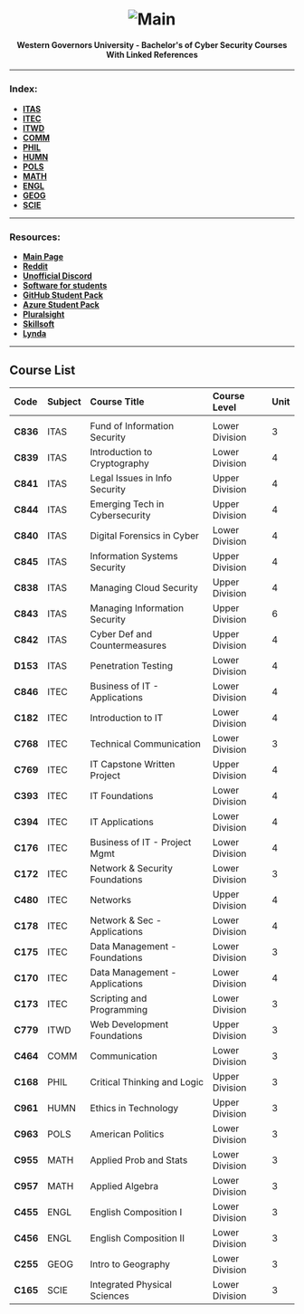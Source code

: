 <h1 align="center"><img src="https://cdn.discordapp.com/attachments/929285820437921814/1011656038518366328/Shell2.gif" alt="Main"></a></h1>
<h4 align="center">Western Governors University - Bachelor's of Cyber Security Courses With Linked References</h4>
   
---

### Index:

- [**ITAS**](https://github.com/Trentinl/WGU-CyberSec/tree/main/root/ITAS)
- [**ITEC**](https://github.com/Trentinl/WGU-CyberSec/tree/main/root/ITEC)
- [**ITWD**](https://github.com/Trentinl/WGU-CyberSec/tree/main/root/ITWD)
- [**COMM**](https://github.com/Trentinl/WGU-CyberSec/tree/main/root/COMM)
- [**PHIL**](https://github.com/Trentinl/WGU-CyberSec/tree/main/root/PHIL)
- [**HUMN**](https://github.com/Trentinl/WGU-CyberSec/tree/main/root/HUMN)
- [**POLS**](https://github.com/Trentinl/WGU-CyberSec/tree/main/root/POLS)
- [**MATH**](https://github.com/Trentinl/WGU-CyberSec/tree/main/root/MATH)
- [**ENGL**](https://github.com/Trentinl/WGU-CyberSec/tree/main/root/ENGL)
- [**GEOG**](https://github.com/Trentinl/WGU-CyberSec/tree/main/root/GEOG)
- [**SCIE**](https://github.com/Trentinl/WGU-CyberSec/tree/main/root/SCIE)

---

### Resources:
- [**Main Page**](https://my.wgu.edu/)
- [**Reddit**](https://www.reddit.com/r/WGU/)
- [**Unofficial Discord**](https://discord.gg/unwgu)
- [**Software for students**](https://wgudreamspark.onthehub.com/WebStore/ProductsByMajorVersionList.aspx?cmi_cs=1&cmi_mnuMain=f4b2ea63-9ba9-e511-9413-b8ca3a5db7a1)
- [**GitHub Student Pack**](https://education.github.com/pack)
- [**Azure Student Pack**](https://azure.microsoft.com/en-us/offers/ms-azr-0144p/)
- [**Pluralsight**](https://lrps.wgu.edu/provision/114583870)
- [**Skillsoft**](https://lrps.wgu.edu/provision/102605)
- [**Lynda**](https://lrps.wgu.edu/provision/180843482)

---

## Course List

| Code     | Subject   | Course Title                        | Course Level    |  Unit    |
|:---------|:----------|:------------------------------------|:----------------|:---------|
|          |           |                                     |                 |          |
| **C836** | ITAS      | Fund of Information Security        | Lower Division  |  3       |
| **C839** | ITAS      | Introduction to Cryptography        | Lower Division  |  4       |
| **C841** | ITAS      | Legal Issues in Info Security       | Upper Division  |  4       |
| **C844** | ITAS      | Emerging Tech in Cybersecurity      | Upper Division  |  4       |
| **C840** | ITAS      | Digital Forensics in Cyber          | Lower Division  |  4       |
| **C845** | ITAS      | Information Systems Security        | Upper Division  |  4       |
| **C838** | ITAS      | Managing Cloud Security             | Upper Division  |  4       |
| **C843** | ITAS      | Managing Information Security       | Upper Division  |  6       |
| **C842** | ITAS      | Cyber Def and Countermeasures       | Upper Division  |  4       |
| **D153** | ITAS      | Penetration Testing                 | Lower Division  |  4       |
| **C846** | ITEC      | Business of IT - Applications       | Lower Division  |  4       |
| **C182** | ITEC      | Introduction to IT                  | Lower Division  |  4       |
| **C768** | ITEC      | Technical Communication             | Lower Division  |  3       |
| **C769** | ITEC      | IT Capstone Written Project         | Upper Division  |  4       |
| **C393** | ITEC      | IT Foundations                      | Lower Division  |  4       |
| **C394** | ITEC      | IT Applications                     | Lower Division  |  4       |
| **C176** | ITEC      | Business of IT - Project Mgmt       | Lower Division  |  4       |
| **C172** | ITEC      | Network & Security Foundations      | Lower Division  |  3       |
| **C480** | ITEC      | Networks                            | Upper Division  |  4       |
| **C178** | ITEC      | Network & Sec - Applications        | Lower Division  |  4       |
| **C175** | ITEC      | Data Management - Foundations       | Lower Division  |  3       |
| **C170** | ITEC      | Data Management - Applications      | Lower Division  |  4       |
| **C173** | ITEC      | Scripting and Programming           | Lower Division  |  3       |
| **C779** | ITWD      | Web Development Foundations         | Upper Division  |  3       |
| **C464** | COMM      | Communication                       | Lower Division  |  3       |
| **C168** | PHIL      | Critical Thinking and Logic         | Upper Division  |  3       |
| **C961** | HUMN      | Ethics in Technology                | Upper Division  |  3       |
| **C963** | POLS      | American Politics                   | Lower Division  |  3       |
| **C955** | MATH      | Applied Prob and Stats              | Lower Division  |  3       |
| **C957** | MATH      | Applied Algebra                     | Lower Division  |  3       |
| **C455** | ENGL      | English Composition I               | Lower Division  |  3       |
| **C456** | ENGL      | English Composition II              | Lower Division  |  3       |
| **C255** | GEOG      | Intro to Geography                  | Lower Division  |  3       |
| **C165** | SCIE      | Integrated Physical Sciences        | Lower Division  |  3       |








